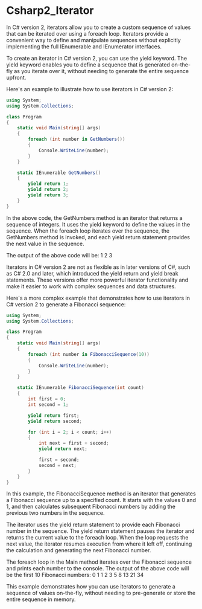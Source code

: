 # Csharp2_Iterator

In C# version 2, iterators allow you to create a custom sequence of values that can be iterated over using a foreach loop. Iterators provide a convenient way to define and manipulate sequences without explicitly implementing the full IEnumerable and IEnumerator interfaces.

To create an iterator in C# version 2, you can use the yield keyword. The yield keyword enables you to define a sequence that is generated on-the-fly as you iterate over it, without needing to generate the entire sequence upfront.

Here's an example to illustrate how to use iterators in C# version 2:

```csharp
using System;
using System.Collections;

class Program
{
    static void Main(string[] args)
    {
        foreach (int number in GetNumbers())
        {
            Console.WriteLine(number);
        }
    }

    static IEnumerable GetNumbers()
    {
        yield return 1;
        yield return 2;
        yield return 3;
    }
}
```

In the above code, the GetNumbers method is an iterator that returns a sequence of integers. It uses the yield keyword to define the values in the sequence. When the foreach loop iterates over the sequence, the GetNumbers method is invoked, and each yield return statement provides the next value in the sequence.

The output of the above code will be:
1
2
3

Iterators in C# version 2 are not as flexible as in later versions of C#, such as C# 2.0 and later, which introduced the yield return and yield break statements. These versions offer more powerful iterator functionality and make it easier to work with complex sequences and data structures.

Here's a more complex example that demonstrates how to use iterators in C# version 2 to generate a Fibonacci sequence:

```csharp
using System;
using System.Collections;

class Program
{
    static void Main(string[] args)
    {
        foreach (int number in FibonacciSequence(10))
        {
            Console.WriteLine(number);
        }
    }

    static IEnumerable FibonacciSequence(int count)
    {
        int first = 0;
        int second = 1;

        yield return first;
        yield return second;

        for (int i = 2; i < count; i++)
        {
            int next = first + second;
            yield return next;

            first = second;
            second = next;
        }
    }
}
```

In this example, the FibonacciSequence method is an iterator that generates a Fibonacci sequence up to a specified count. It starts with the values 0 and 1, and then calculates subsequent Fibonacci numbers by adding the previous two numbers in the sequence.

The iterator uses the yield return statement to provide each Fibonacci number in the sequence. The yield return statement pauses the iterator and returns the current value to the foreach loop. When the loop requests the next value, the iterator resumes execution from where it left off, continuing the calculation and generating the next Fibonacci number.

The foreach loop in the Main method iterates over the Fibonacci sequence and prints each number to the console. The output of the above code will be the first 10 Fibonacci numbers:
0
1
1
2
3
5
8
13
21
34

This example demonstrates how you can use iterators to generate a sequence of values on-the-fly, without needing to pre-generate or store the entire sequence in memory.

